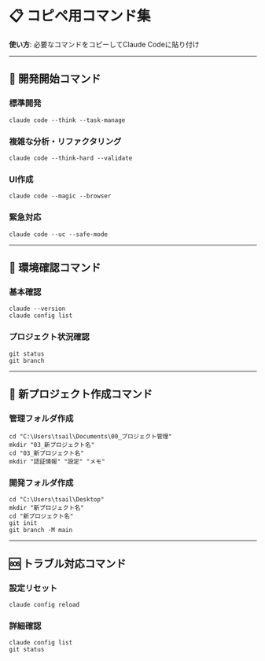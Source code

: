 # 📋 コピペ用コマンド集

**使い方**: 必要なコマンドをコピーしてClaude Codeに貼り付け

---

## 🎯 開発開始コマンド

### **標準開発**
```
claude code --think --task-manage
```

### **複雑な分析・リファクタリング**
```
claude code --think-hard --validate
```

### **UI作成**
```
claude code --magic --browser
```

### **緊急対応**
```
claude code --uc --safe-mode
```

---

## 🔧 環境確認コマンド

### **基本確認**
```
claude --version
claude config list
```

### **プロジェクト状況確認**
```
git status
git branch
```

---

## 📁 新プロジェクト作成コマンド

### **管理フォルダ作成**
```
cd "C:\Users\tsail\Documents\00_プロジェクト管理"
mkdir "03_新プロジェクト名"
cd "03_新プロジェクト名"
mkdir "認証情報" "設定" "メモ"
```

### **開発フォルダ作成**
```
cd "C:\Users\tsail\Desktop"
mkdir "新プロジェクト名"
cd "新プロジェクト名"
git init
git branch -M main
```

---

## 🆘 トラブル対応コマンド

### **設定リセット**
```
claude config reload
```

### **詳細確認**
```
claude config list
git status
```